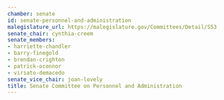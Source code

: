 ```yaml
---
chamber: senate
id: senate-personnel-and-administration
malegislature_url: https://malegislature.gov/Committees/Detail/S53
senate_chair: cynthia-creem
senate_members:
- harriette-chandler
- barry-finegold
- brendan-crighton
- patrick-oconnor
- viriato-demacedo
senate_vice_chair: joan-lovely
title: Senate Committee on Personnel and Administration
---
```

